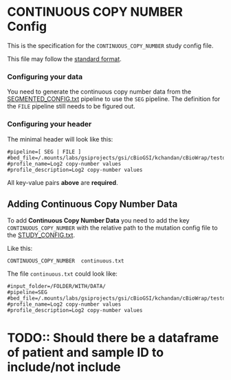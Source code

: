 # CONTINUOUS COPY NUMBER Config
This is the specification for the `CONTINUOUS_COPY_NUMBER` study config file.

This file may follow the [standard format](STUDY_CONFIG.md).

### Configuring your data

You need to generate the continuous copy number data from the [SEGMENTED_CONFIG.txt](SEGMENTED_CONFIG.md) pipeline to use the `SEG` pipeline. The definition for the `FILE` pipeline still needs to be figured out.

### Configuring your header

The minimal header will look like this:
```
#pipeline=[ SEG | FILE ]
#bed_file=/.mounts/labs/gsiprojects/gsi/cBioGSI/kchandan/cBioWrap/testdata/ncbi_genes_hg19_canonical.bed
#profile_name=Log2 copy-number values
#profile_description=Log2 copy-number values
```
All key-value pairs **above** are **required**.

## Adding Continuous Copy Number Data

To add **Continuous Copy Number Data** you need to add the key `CONTINUOUS_COPY_NUMBER` with the relative path to the mutation config file to the [STUDY_CONFIG.txt](STUDY_CONFIG.md). 

Like this:

```
CONTINUOUS_COPY_NUMBER	continuous.txt
```
The file `continuous.txt` could look like:

```
#input_folder=/FOLDER/WITH/DATA/
#pipeline=SEG
#bed_file=/.mounts/labs/gsiprojects/gsi/cBioGSI/kchandan/cBioWrap/testdata/ncbi_genes_hg19_canonical.bed
#profile_name=Log2 copy-number values
#profile_description=Log2 copy-number values
```

# TODO:: Should there be a dataframe of patient and sample ID to include/not include